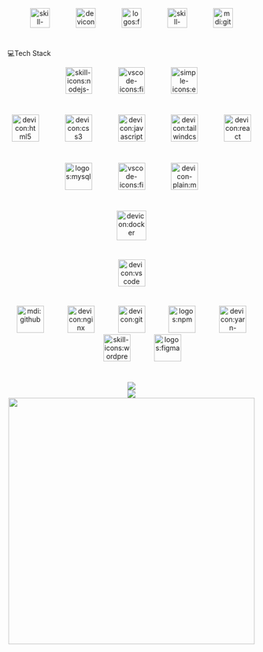 <div align="center">
    <img src="https://capsule-render.vercel.app/api?color=6bb890FF&type=rounded&section=footer&fontColor=ffffffFF&height=152&animation=&fontSize=70&fontAlign=50&fontAlignY=50&rotate=0&stroke=10b981FF&strokeWidth=2&text=HUY+TRAN%0A&reversal=true" alt="" />
</div>
<div align="center"><img src="https://api.iconify.design/skill-icons/gmail-light.svg" alt="skill-icons:gmail-light" height="40" />
    <img width="45" />
    <img src="https://api.iconify.design/devicon/linkedin.svg" alt="devicon:linkedin" height="40" />
    <img width="45" />
    <img src="https://api.iconify.design/logos/facebook.svg" alt="logos:facebook" height="40" />
    <img width="45" />
    <img src="https://api.iconify.design/skill-icons/instagram.svg" alt="skill-icons:instagram" height="40" />
    <img width="45" />
    <img src="https://api.iconify.design/mdi/github.svg" alt="mdi:github" height="40" />
</div>
<h1 align="left">
    
</h1>
<p align="left">
    💻Tech Stack
</p>
<div align="left">
    <img src="https://readme-typing-svg.demolab.com?fontSize=20&repeat=true&multiline=false&duration=5000&color=%2336bcf7ff&background=%2300000000&pause=1000&width=400&height=50&font=Fira+Code&lines=%E2%9C%94+Back-end+%F0%9F%94%B4&vCenter=true&size=20" alt="" />
</div>
<div align="center"><img src="https://api.iconify.design/skill-icons/nodejs-dark.svg" alt="skill-icons:nodejs-dark" height="54" />
    <img width="45" />
    <img src="https://api.iconify.design/vscode-icons/file-type-js-official.svg" alt="vscode-icons:file-type-js-official" height="54" />
    <img width="45" />
    <img src="https://api.iconify.design/simple-icons/express.svg" alt="simple-icons:express" height="54" />
</div>
<h1 align="left">
    
</h1>
<div align="left">
    <img src="https://readme-typing-svg.demolab.com?fontSize=20&repeat=true&multiline=false&duration=5000&color=%2336bcf7ff&background=%2300000000&pause=1000&width=400&height=50&font=Fira+Code&lines=%E2%9C%94+Front-end&vCenter=true&size=20" alt="" />
</div>
<div align="center"><img src="https://api.iconify.design/devicon/html5.svg" alt="devicon:html5" height="55" />
    <img width="45" />
    <img src="https://api.iconify.design/devicon/css3.svg" alt="devicon:css3" height="55" />
    <img width="45" />
    <img src="https://api.iconify.design/devicon/javascript.svg" alt="devicon:javascript" height="55" />
    <img width="45" />
    <img src="https://api.iconify.design/devicon/tailwindcss.svg" alt="devicon:tailwindcss" height="55" />
    <img width="45" />
    <img src="https://api.iconify.design/devicon/react.svg" alt="devicon:react" height="55" />
</div>
<h1 align="left">
    
</h1>
<div align="left">
    <img src="https://readme-typing-svg.demolab.com?fontSize=20&repeat=true&multiline=true&duration=5000&color=%2336bcf7ff&background=%2300000000&pause=1000&width=400&height=50&font=Fira+Code&lines=%E2%9C%94+Database&vCenter=true&size=20" alt="" />
</div>
<div align="center"><img src="https://api.iconify.design/logos/mysql.svg" alt="logos:mysql" height="55" />
    <img width="45" />
    <img src="https://api.iconify.design/vscode-icons/file-type-mongo.svg" alt="vscode-icons:file-type-mongo" height="55" />
    <img width="45" />
    <img src="https://api.iconify.design/devicon-plain/microsoftsqlserver-wordmark.svg" alt="devicon-plain:microsoftsqlserver-wordmark" height="55" />
</div>
<h1 align="left">
    
</h1>
<div align="left">
    <img src="https://readme-typing-svg.demolab.com?fontSize=20&repeat=true&multiline=false&duration=5000&color=%2336bcf7ff&background=%2300000000&pause=1000&width=400&height=50&font=Fira+Code&lines=%E2%9C%94+DevOps&vCenter=true&size=20" alt="" />
</div>
<div align="center"><img src="https://api.iconify.design/devicon/docker.svg" alt="devicon:docker" height="60" />
</div>
<h1 align="left">
    
</h1>
<div align="left">
    <img src="https://readme-typing-svg.demolab.com?fontSize=20&repeat=true&multiline=false&duration=5000&color=%2336bcf7ff&background=%2300000000&pause=1000&width=400&height=50&font=Fira+Code&lines=%E2%9C%94+IDE&vCenter=true&size=20" alt="" />
</div>
<div align="center"><img src="https://api.iconify.design/devicon/vscode.svg" alt="devicon:vscode" height="55" />
</div>
<h1 align="center">
    
</h1>
<div align="left">
    <img src="https://readme-typing-svg.demolab.com?fontSize=20&repeat=true&multiline=false&duration=5000&color=%2336bcf7ff&background=%2300000000&pause=1000&width=400&height=50&font=Fira+Code&lines=%E2%9C%94+Tools&vCenter=true&size=20" alt="" />
</div>
<div align="center"><img src="https://api.iconify.design/mdi/github.svg" alt="mdi:github" height="55" />
    <img width="40" />
    <img src="https://api.iconify.design/devicon/nginx.svg" alt="devicon:nginx" height="55" />
    <img width="40" />
    <img src="https://api.iconify.design/devicon/git.svg" alt="devicon:git" height="55" />
    <img width="40" />
    <img src="https://api.iconify.design/logos/npm.svg" alt="logos:npm" height="55" />
    <img width="40" />
    <img src="https://api.iconify.design/devicon/yarn-wordmark.svg" alt="devicon:yarn-wordmark" height="55" />
    <img width="40" />
    <img src="https://api.iconify.design/skill-icons/wordpress.svg" alt="skill-icons:wordpress" height="55" />
    <img width="40" />
    <img src="https://api.iconify.design/logos/figma.svg" alt="logos:figma" height="55" />
</div>
<h1 align="center">
    
</h1>
<div align="center">
    <img src="https://github-readme-stats.vercel.app/api?username=HT-35&theme=tokyonight&hide_border=true&show_icons=true&hide_title=false&disable_animations=false&hide_rank=false&rank_icon=default&hide=&show=&locale=EN" />
</div>
<div align="center">
    <img src="https://streak-stats.demolab.com?user=HT-35&theme=tokyonight&hide_border=true&disable_animations=false&hide_total_contributions=false&hide_current_streak=false&hide_longest_streak=false&mode=daily&locale=EN" />
</div>
<div align="center">
    <img src="https://leetcard.jacoblin.cool/HT-35?animation=true&border=1&ext=heatmap&font=Baloo_2&height=200&hide=&radius=4&theme=nord&width=500" alt=""/>
</div>
<div align="center">
    <img src="https://user-images.githubusercontent.com/40719899/205479251-ffba5354-583f-491b-a1ef-ce919083e2b1.gif" width="500" />
</div>
